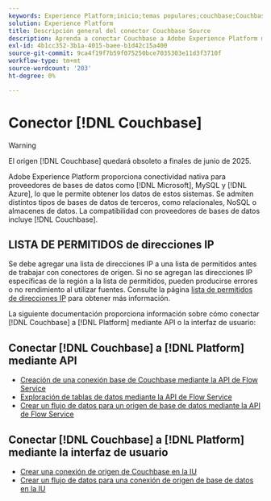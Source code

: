 ```yaml
---
keywords: Experience Platform;inicio;temas populares;couchbase;Couchbase
solution: Experience Platform
title: Descripción general del conector Couchbase Source
description: Aprenda a conectar Couchbase a Adobe Experience Platform mediante API o la interfaz de usuario.
exl-id: 4b1cc352-3b1a-4015-baee-b1d42c15a400
source-git-commit: 9ca4f19f7b59f075250bce7035303e11d3f3710f
workflow-type: tm+mt
source-wordcount: '203'
ht-degree: 0%

---
```


# Conector [!DNL Couchbase]

>[!WARNING]
>
>El origen [!DNL Couchbase] quedará obsoleto a finales de junio de 2025.

Adobe Experience Platform proporciona conectividad nativa para proveedores de bases de datos como [!DNL Microsoft], MySQL y [!DNL Azure], lo que le permite obtener los datos de estos sistemas. Se admiten distintos tipos de bases de datos de terceros, como relacionales, NoSQL o almacenes de datos. La compatibilidad con proveedores de bases de datos incluye [!DNL Couchbase].

## LISTA DE PERMITIDOS de direcciones IP

Se debe agregar una lista de direcciones IP a una lista de permitidos antes de trabajar con conectores de origen. Si no se agregan las direcciones IP específicas de la región a la lista de permitidos, pueden producirse errores o no rendimiento al utilizar fuentes. Consulte la página [lista de permitidos de direcciones IP](../../ip-address-allow-list.md) para obtener más información.

La siguiente documentación proporciona información sobre cómo conectar [!DNL Couchbase] a [!DNL Platform] mediante API o la interfaz de usuario:

## Conectar [!DNL Couchbase] a [!DNL Platform] mediante API

- [Creación de una conexión base de Couchbase mediante la API de Flow Service](../../tutorials/api/create/databases/couchbase.md)
- [Exploración de tablas de datos mediante la API de Flow Service](../../tutorials/api/explore/tabular.md)
- [Crear un flujo de datos para un origen de base de datos mediante la API de Flow Service](../../tutorials/api/collect/database-nosql.md)

## Conectar [!DNL Couchbase] a [!DNL Platform] mediante la interfaz de usuario

- [Crear una conexión de origen de Couchbase en la IU](../../tutorials/ui/create/databases/couchbase.md)
- [Crear un flujo de datos para una conexión de origen de base de datos en la IU](../../tutorials/ui/dataflow/databases.md)
